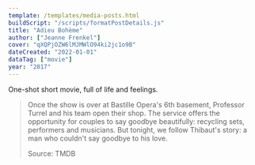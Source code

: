 ```yaml
---
template: /templates/media-posts.html
buildScript: "/scripts/formatPostDetails.js"
title: "Adieu Bohème"
author: ["Jeanne Frenkel"]
cover: "qXQPjOZW6lMJMWlO94ki2jc1o9B"
dateCreated: "2022-01-01"
dataTag: ["movie"]
year: "2017"
---
```


One-shot short movie, full of life and feelings.

> Once the show is over at Bastille Opera's 6th basement, Professor Turrel and his team open their shop. The service offers the opportunity for couples to say goodbye beautifully: recycling sets, performers and musicians. But tonight, we follow Thibaut's story: a man who couldn't say goodbye to his love.
>
> Source: TMDB
